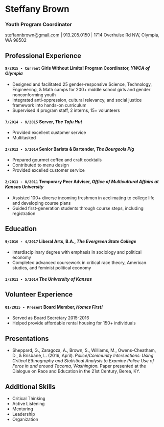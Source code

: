 # Steffany Brown
### Youth Program Coordinator

<div id="webaddress">
<a href="mailto:steffannbrown@gmail.com">steffannbrown@gmail.com</a>
| 913.205.0150 | 1714 Overhulse Rd NW, Olympia, WA 98502
</div>


## Professional Experience

#### `9/2015 - Current` __Girls Without Limits! Program Coordinator__, *YWCA of Olympia*

- Designed	and	facilitated	25	gender-responsive Science, Technology, Engineering, & Math camps for 200+ middle school girls and gender nonconforming youth
- Integrated anti-oppression, cultural relevancy, and social justice framework into	hands-on curriculum
- Supervised 4 program staff, 2 interns, 15+ volunteers


#### `7/2014 - 8/2015` __Server__, *The Tofu Hut*

- Provided excellent customer service
- Multitasked


#### `2/2012 - 5/2014` __Senior Barista & Bartender__, *The Bourgeois Pig*

- Prepared gourmet coffee and craft cocktails
- Contributed to menu design
- Provided excelled customer service


#### `2/2011 - 8/2011` __Temporary Peer Adviser__, *Office of Multicultural Affairs at Kansas University*

- Assisted 100+ diverse incoming freshmen in acclimating to college life and developing course plans
- Guided first-generation students through course steps, including registration


## Education

#### `9/2016 - 4/2017` Liberal Arts, B.A., *__The Evergreen State College__*
- Interdisciplinary	degree with	emphasis in sociology and political economy 
- Completed advanced coursework in critical race theory, American studies, and feminist political economy

#### `1/2011 - 5/2014` *__The University of Kansas__*


## Volunteer Experience

#### `01/2015 - Present` Board Member, *Homes First!*
- Served as	Board Secretary	2015-2016
- Helped provide affordable rental housing for 150+ individuals


## Presentations
- Sheppard,	G.,	Zaragoza,	A.,	Brown,	S.,	Williams,	M.,	Owens-Cheatham,	D.,	& Brisbane,	L.	(2016,	April).	*Police/Community	Intersections:	Using	Critical Ethnography	and	Statistical	Analysis	to	Examine	Police	Use	of	Force	in	and around	Tacoma,	Washington.* Paper	presented	at	the	Dialogue	on	Race	and Education	in	the	21st	Century,	Berea,	KY.


## Additional Skills
- Critical Thinking
- Active Listening
- Mentoring
- Leadership
- Organization



<!-- ### Footer

Last updated: August 22, 2017 -->


